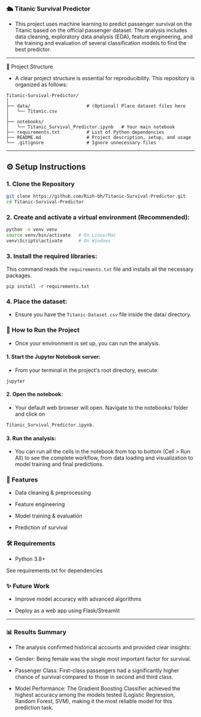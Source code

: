### 🛳️ Titanic Survival Predictor

- This project uses machine learning to predict passenger survival on the Titanic based on the official passenger dataset. The analysis includes data cleaning, exploratory data analysis (EDA), feature engineering, and the training and evaluation of several classification models to find the best predictor.
---
📂 Project Structure

- A clear project structure is essential for reproducibility. This repository is organized as follows:
```
Titanic-Survival-Predictor/
│
├── data/                     # (Optional) Place dataset files here
│   └── Titanic.csv
│
├── notebooks/
│   └── Titanic_Survival_Predictor.ipynb   # Your main notebook
├── requirements.txt          # List of Python dependencies
├── README.md                 # Project description, setup, and usage
└── .gitignore                # Ignore unnecessary files
```
---
## ⚙️ Setup Instructions

### 1. Clone the Repository
```bash
git clone https://github.com/Rish-bh/Titanic-Survival-Predictor.git
cd Titanic-Survival-Predictor
```

### 2. Create and activate a virtual environment (Recommended):
```bash
python -m venv venv
source venv/bin/activate   # On Linux/Mac
venv\Scripts\activate      # On Windows
```

### 3. Install the required libraries:
This command reads the `requirements.txt` file and installs all the necessary packages.
```
pip install -r requirements.txt
```
### 4. Place the dataset:
- Ensure you have the `Titanic-Dataset.csv` file inside the data/ directory.

### 🚀 How to Run the Project
- Once your environment is set up, you can run the analysis.

#### 1. Start the Jupyter Notebook server:
- From your terminal in the project's root directory, execute:
```
jupyter
```
#### 2. Open the notebook:
- Your default web browser will open. Navigate to the notebooks/ folder and click on
```
Titanic_Survival_Predictor.ipynb.
```
#### 3. Run the analysis:
- You can run all the cells in the notebook from top to bottom (Cell > Run All) to see the complete workflow, from data loading and visualization to model training and final predictions.

### 📌 Features

- Data cleaning & preprocessing

- Feature engineering

- Model training & evaluation

- Prediction of survival


### 🛠️ Requirements

- Python 3.8+

See requirements.txt for dependencies


### ✨ Future Work

- Improve model accuracy with advanced algorithms

- Deploy as a web app using Flask/Streamlit

---
### 📊 Results Summary
- The analysis confirmed historical accounts and provided clear insights:

* Gender: Being female was the single most important factor for survival.

* Passenger Class: First-class passengers had a significantly higher chance of survival compared to those in second and third class.

* Model Performance: The Gradient Boosting Classifier achieved the highest accuracy among the models tested (Logistic Regression, Random Forest, SVM), making it the most reliable model for this prediction task.
